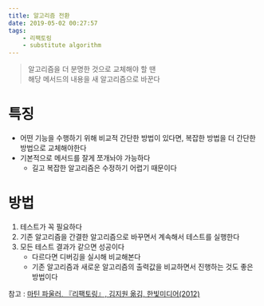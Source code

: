 ```yaml
---
title: 알고리즘 전환
date: 2019-05-02 00:27:57
tags:
    - 리팩토링
    - substitute algorithm
---
```


> 알고리즘을 더 분명한 것으로 교체해야 할 땐  
> 해당 메서드의 내용을 새 알고리즘으로 바꾼다  

# 특징
- 어떤 기능을 수행하기 위해 비교적 간단한 방법이 있다면, 복잡한 방법을 더 간단한 방법으로 교체해야한다
- 기본적으로 메서드를 잘게 쪼개놔야 가능하다
    - 길고 복잡한 알고리즘은 수정하기 어렵기 때문이다

# 방법
1. 테스트가 꼭 필요하다
2. 기존 알고리즘을 간결한 알고리즘으로 바꾸면서 계속해서 테스트를 실행한다
3. 모든 테스트 결과가 같으면 성공이다
    - 다르다면 디버깅을 실시해 비교해본다
    - 기존 알고리즘과 새로운 알고리즘의 출력값을 비교하면서 진행하는 것도 좋은 방법이다

참고 : [마틴 파울러, 『리팩토링』, 김지원 옮김, 한빛미디어(2012)](http://www.kyobobook.co.kr/product/detailViewKor.laf?ejkGb=KOR&mallGb=KOR&barcode=9788979149715&orderClick=LAG&Kc=)

<!-- more -->